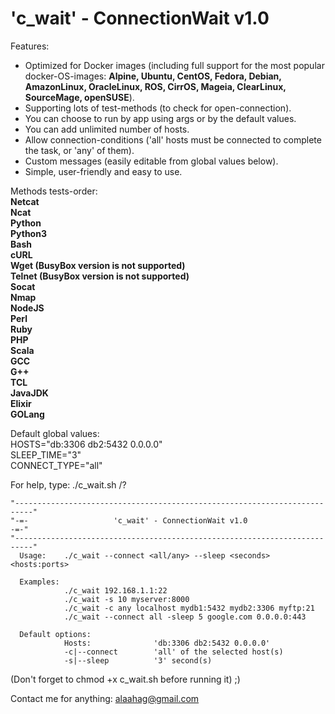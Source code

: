 # 'c_wait' - ConnectionWait v1.0

Features:
* Optimized for Docker images (including full support for the most popular docker-OS-images: <b>Alpine, Ubuntu, CentOS, Fedora, Debian, AmazonLinux, OracleLinux, ROS, CirrOS, Mageia, ClearLinux, SourceMage, openSUSE</b>).
* Supporting lots of test-methods (to check for open-connection).
* You can choose to run by app using args or by the default values.
* You can add unlimited number of hosts.
* Allow connection-conditions ('all' hosts must be connected to complete the task, or 'any' of them).
* Custom messages (easily editable from global values below).
* Simple, user-friendly and easy to use.

Methods tests-order:  
<b>Netcat  
Ncat  
Python  
Python3  
Bash  
cURL  
Wget (BusyBox version is not supported)  
Telnet (BusyBox version is not supported)  
Socat  
Nmap  
NodeJS  
Perl  
Ruby  
PHP  
Scala  
GCC  
G++  
TCL  
JavaJDK  
Elixir  
GOLang</b>  

Default global values:  
HOSTS="db:3306 db2:5432 0.0.0.0"  
SLEEP_TIME="3"  
CONNECT_TYPE="all"  

For help, type:
./c_wait.sh /?

    "--------------------------------------------------------------------------"
    "-=-                   'c_wait' - ConnectionWait v1.0                   -=-"
    "--------------------------------------------------------------------------"
      Usage:    ./c_wait --connect <all/any> --sleep <seconds> <hosts:ports>
     
      Examples:
                ./c_wait 192.168.1.1:22
                ./c_wait -s 10 myserver:8000
                ./c_wait -c any localhost mydb1:5432 mydb2:3306 myftp:21
                ./c_wait --connect all -sleep 5 google.com 0.0.0.0:443
     
      Default options:
                Hosts:              'db:3306 db2:5432 0.0.0.0'
                -c|--connect        'all' of the selected host(s)
                -s|--sleep          '3' second(s)
    


(Don't forget to chmod +x c_wait.sh before running it) ;)


Contact me for anything: alaahag@gmail.com
